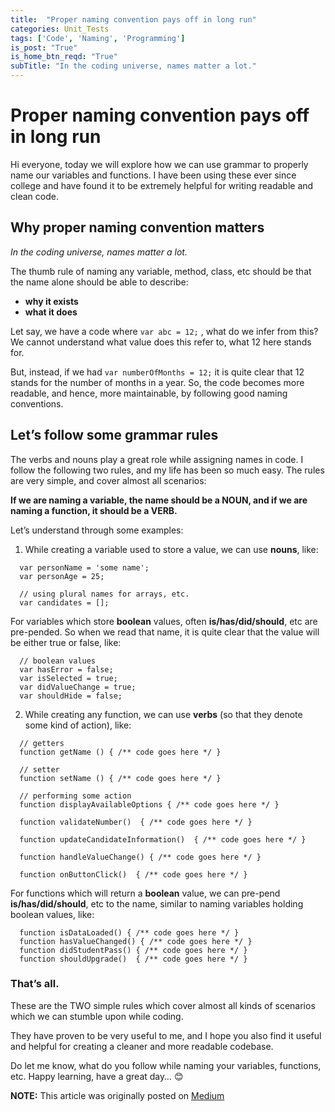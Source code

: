 ```yaml
---
title:  "Proper naming convention pays off in long run"
categories: Unit_Tests
tags: ['Code', 'Naming', 'Programming']
is_post: "True"
is_home_btn_reqd: "True"
subTitle: "In the coding universe, names matter a lot."
---
```


# Proper naming convention pays off in long run
Hi everyone, today we will explore how we can use grammar to properly name our variables and functions. I have been using these ever since college and have found it to be extremely helpful for writing readable and clean code.

## Why proper naming convention matters
*In the coding universe, names matter a lot.*

The thumb rule of naming any variable, method, class, etc should be that the name alone should be able to describe:
- **why it exists**
- **what it does**

Let say, we have a code where `var abc = 12;` , what do we infer from this? 
We cannot understand what value does this refer to, what 12 here stands for.

But, instead, if we had `var numberOfMonths = 12;` it is quite clear that 12 stands for the number of months in a year. 
So, the code becomes more readable, and hence, more maintainable, by following good naming conventions.

## Let’s follow some grammar rules
The verbs and nouns play a great role while assigning names in code. I follow the following two rules, and my life has been so much easy. The rules are very simple, and cover almost all scenarios:

**If we are naming a variable, the name should be a NOUN, and if we are naming a function, it should be a VERB.**

Let’s understand through some examples:

1. While creating a variable used to store a value, we can use **nouns**, like:
  ```
    var personName = 'some name';
    var personAge = 25;

    // using plural names for arrays, etc.
    var candidates = [];
  ```

  For variables which store **boolean** values, often **is/has/did/should**, etc are pre-pended. So when we read that name,   it is quite clear that the value will be either true or false, like:
  ```
    // boolean values
    var hasError = false;
    var isSelected = true;
    var didValueChange = true;
    var shouldHide = false;
  ```
  
2. While creating any function, we can use **verbs** (so that they denote some kind of action), like:
  
  ```
    // getters
    function getName () { /** code goes here */ }
    
    // setter
    function setName () { /** code goes here */ }
    
    // performing some action
    function displayAvailableOptions { /** code goes here */ }
    
    function validateNumber()  { /** code goes here */ }
    
    function updateCandidateInformation()  { /** code goes here */ }
    
    function handleValueChange() { /** code goes here */ }
    
    function onButtonClick()  { /** code goes here */ }
  ```
  
  For functions which will return a **boolean** value, we can pre-pend **is/has/did/should**, etc to the name, similar to naming variables holding boolean values, like:
  ```
    function isDataLoaded() { /** code goes here */ }
    function hasValueChanged() { /** code goes here */ }
    function didStudentPass() { /** code goes here */ }
    function shouldUpgrade()  { /** code goes here */ }
  ```
  
### That’s all.

These are the TWO simple rules which cover almost all kinds of scenarios which we can stumble upon while coding.

They have proven to be very useful to me, and I hope you also find it useful and helpful for creating a cleaner and more readable codebase.

Do let me know, what do you follow while naming your variables, functions, etc.
Happy learning, have a great day… 😊



**NOTE:** This article was originally posted on [Medium](https://medium.com/@anuradha15/proper-naming-convention-pays-off-in-long-run-962798527848)
